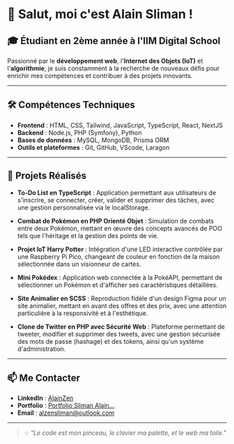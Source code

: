 # 👋 Salut, moi c'est **Alain Sliman** !

## 🎓 Étudiant en 2ème année à l'IIM Digital School

Passionné par le **développement web**, l'**Internet des Objets (IoT)** et l'**algorithmie**, je suis constamment à la recherche de nouveaux défis pour enrichir mes compétences et contribuer à des projets innovants.

---

## 🛠️ Compétences Techniques

- **Frontend** : HTML, CSS, Tailwind, JavaScript, TypeScript, React, NextJS
- **Backend** : Node.js, PHP (Symfony), Python
- **Bases de données** : MySQL, MongoDB, Prisma ORM
- **Outils et plateformes** : Git, GitHub, VScode, Laragon

---

## 🌟 Projets Réalisés

- **To-Do List en TypeScript** : Application permettant aux utilisateurs de s'inscrire, se connecter, créer, valider et supprimer des tâches, avec une gestion personnalisée via le localStorage.

- **Combat de Pokémon en PHP Orienté Objet** : Simulation de combats entre deux Pokémon, mettant en œuvre des concepts avancés de POO tels que l'héritage et la gestion des points de vie.

- **Projet IoT Harry Potter** : Intégration d'une LED interactive contrôlée par une Raspberry Pi Pico, changeant de couleur en fonction de la maison sélectionnée dans un visionneur de cartes.

- **Mini Pokédex** : Application web connectée à la PokéAPI, permettant de sélectionner un Pokémon et d'afficher ses caractéristiques détaillées.

- **Site Animalier en SCSS** : Reproduction fidèle d'un design Figma pour un site animalier, mettant en avant des offres et des prix, avec une attention particulière à la responsivité et à l'esthétique.

- **Clone de Twitter en PHP avec Sécurité Web** : Plateforme permettant de tweeter, modifier et supprimer des tweets, avec une gestion sécurisée des mots de passe (hashage) et des tokens, ainsi qu'un système d'administration.

---

## 📫 Me Contacter

- **LinkedIn** : [AlainZen](https://www.linkedin.com/in/alain-sliman-b81b8230b/)
- **Portfolio** : [Portfolio Sliman Alain...](https://portfolioalain.vercel.app/)
- **Email** : [alzensliman@outlook.com](mailto:alzensliman@outlook.com)

---

> 💡 *"Le code est mon pinceau, le clavier ma palette, et le web ma toile."*
